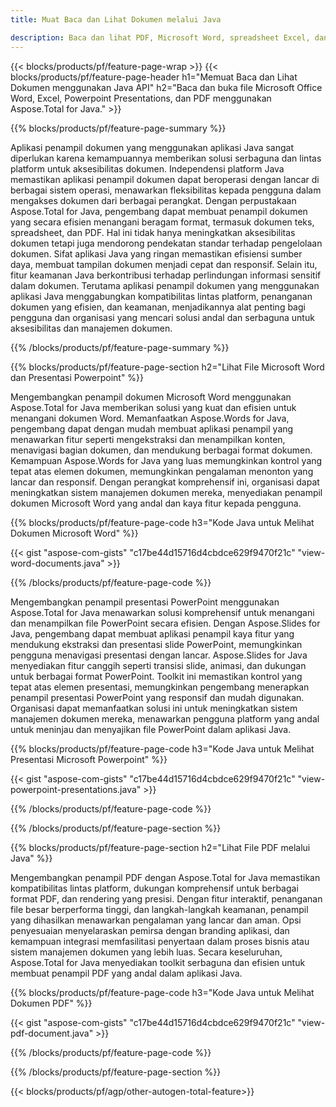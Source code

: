 ```yaml
---
title: Muat Baca dan Lihat Dokumen melalui Java 

description: Baca dan lihat PDF, Microsoft Word, spreadsheet Excel, dan presentasi PowerPoint melalui aplikasi Java Anda.
---
```


{{< blocks/products/pf/feature-page-wrap >}}
{{< blocks/products/pf/feature-page-header h1="Memuat Baca dan Lihat Dokumen menggunakan Java API" h2="Baca dan buka file Microsoft Office Word, Excel, Powerpoint Presentations, dan PDF menggunakan Aspose.Total for Java." >}}

{{% blocks/products/pf/feature-page-summary %}}

Aplikasi penampil dokumen yang menggunakan aplikasi Java sangat diperlukan karena kemampuannya memberikan solusi serbaguna dan lintas platform untuk aksesibilitas dokumen. Independensi platform Java memastikan aplikasi penampil dokumen dapat beroperasi dengan lancar di berbagai sistem operasi, menawarkan fleksibilitas kepada pengguna dalam mengakses dokumen dari berbagai perangkat. Dengan perpustakaan Aspose.Total for Java, pengembang dapat membuat penampil dokumen yang secara efisien menangani beragam format, termasuk dokumen teks, spreadsheet, dan PDF. Hal ini tidak hanya meningkatkan aksesibilitas dokumen tetapi juga mendorong pendekatan standar terhadap pengelolaan dokumen. Sifat aplikasi Java yang ringan memastikan efisiensi sumber daya, membuat tampilan dokumen menjadi cepat dan responsif. Selain itu, fitur keamanan Java berkontribusi terhadap perlindungan informasi sensitif dalam dokumen. Terutama aplikasi penampil dokumen yang menggunakan aplikasi Java menggabungkan kompatibilitas lintas platform, penanganan dokumen yang efisien, dan keamanan, menjadikannya alat penting bagi pengguna dan organisasi yang mencari solusi andal dan serbaguna untuk aksesibilitas dan manajemen dokumen.

{{% /blocks/products/pf/feature-page-summary  %}}

{{% blocks/products/pf/feature-page-section  h2="Lihat File Microsoft Word dan Presentasi Powerpoint" %}}

Mengembangkan penampil dokumen Microsoft Word menggunakan Aspose.Total for Java memberikan solusi yang kuat dan efisien untuk menangani dokumen Word. Memanfaatkan Aspose.Words for Java, pengembang dapat dengan mudah membuat aplikasi penampil yang menawarkan fitur seperti mengekstraksi dan menampilkan konten, menavigasi bagian dokumen, dan mendukung berbagai format dokumen. Kemampuan Aspose.Words for Java yang luas memungkinkan kontrol yang tepat atas elemen dokumen, memungkinkan pengalaman menonton yang lancar dan responsif. Dengan perangkat komprehensif ini, organisasi dapat meningkatkan sistem manajemen dokumen mereka, menyediakan penampil dokumen Microsoft Word yang andal dan kaya fitur kepada pengguna.  <br />

{{% blocks/products/pf/feature-page-code h3="Kode Java untuk Melihat Dokumen Microsoft Word" %}}

{{< gist "aspose-com-gists" "c17be44d15716d4cbdce629f9470f21c" "view-word-documents.java" >}}

{{% /blocks/products/pf/feature-page-code  %}}

Mengembangkan penampil presentasi PowerPoint menggunakan Aspose.Total for Java menawarkan solusi komprehensif untuk menangani dan menampilkan file PowerPoint secara efisien. Dengan Aspose.Slides for Java, pengembang dapat membuat aplikasi penampil kaya fitur yang mendukung ekstraksi dan presentasi slide PowerPoint, memungkinkan pengguna menavigasi presentasi dengan lancar. Aspose.Slides for Java menyediakan fitur canggih seperti transisi slide, animasi, dan dukungan untuk berbagai format PowerPoint. Toolkit ini memastikan kontrol yang tepat atas elemen presentasi, memungkinkan pengembang menerapkan penampil presentasi PowerPoint yang responsif dan mudah digunakan. Organisasi dapat memanfaatkan solusi ini untuk meningkatkan sistem manajemen dokumen mereka, menawarkan pengguna platform yang andal untuk meninjau dan menyajikan file PowerPoint dalam aplikasi Java.

{{% blocks/products/pf/feature-page-code h3="Kode Java untuk Melihat Presentasi Microsoft Powerpoint" %}}

{{< gist "aspose-com-gists" "c17be44d15716d4cbdce629f9470f21c" "view-powerpoint-presentations.java" >}}

{{% /blocks/products/pf/feature-page-code  %}}

{{% /blocks/products/pf/feature-page-section %}}

{{% blocks/products/pf/feature-page-section  h2="Lihat File PDF melalui Java" %}}

Mengembangkan penampil PDF dengan Aspose.Total for Java memastikan kompatibilitas lintas platform, dukungan komprehensif untuk berbagai format PDF, dan rendering yang presisi. Dengan fitur interaktif, penanganan file besar berperforma tinggi, dan langkah-langkah keamanan, penampil yang dihasilkan menawarkan pengalaman yang lancar dan aman. Opsi penyesuaian menyelaraskan pemirsa dengan branding aplikasi, dan kemampuan integrasi memfasilitasi penyertaan dalam proses bisnis atau sistem manajemen dokumen yang lebih luas. Secara keseluruhan, Aspose.Total for Java menyediakan toolkit serbaguna dan efisien untuk membuat penampil PDF yang andal dalam aplikasi Java.

{{% blocks/products/pf/feature-page-code h3="Kode Java untuk Melihat Dokumen PDF" %}}

{{< gist "aspose-com-gists" "c17be44d15716d4cbdce629f9470f21c" "view-pdf-document.java" >}}

{{% /blocks/products/pf/feature-page-code  %}}

{{% /blocks/products/pf/feature-page-section %}}

{{< blocks/products/pf/agp/other-autogen-total-feature>}}
